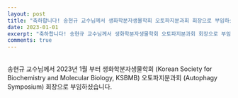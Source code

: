 ```yaml
---
layout: post
title: "축하합니다! 송현규 교수님께서 생화학분자생물학회 오토파지분과회 회장으로 부임하셨습니다 (2023. 01)"
date: 2023-01-01
excerpt: "축하합니다! 송현규 교수님께서 생화학분자생물학회 오토파지분과회 회장으로 부임하셨습니다 (2023. 01)"
comments: true
---
```


<br/>
송현규 교수님께서 2023년 1월 부터 생화학분자생물학회 (Korean Society for Biochemistry and Molecular Biology, KSBMB) 오토파지분과회 (Autophagy Symposium) 회장으로 부임하셨습니다.
<br/>

<br/>

